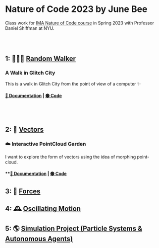 # Nature of Code 2023 by June Bee
Class work for [IMA Nature of Code course](https://github.com/nature-of-code/noc-syllabus-S23) in Spring 2023 with Professor Daniel Shiffman at NYU.

</br>
</br>

## 1: 🚶🏼‍♂️ [Random Walker](https://github.com/nature-of-code/noc-syllabus-S23/tree/main/module00-intro)<br/> 
### A Walk in Glitch City 
This is a walk in Glitch City from the point of view of a computer ✨
#### **[🔵 Documentation](https://quixotic-mandible-495.notion.site/NOC-1-A-Walk-in-Glitch-City-POV-computer-d2080bb5fd864ce7af71ba5afb0c4fdb)** | [🟢 Code](https://quixotic-mandible-495.notion.site/NOC-1-A-Walk-in-Glitch-City-POV-computer-d2080bb5fd864ce7af71ba5afb0c4fdb)

</br>
</br>

## 2: 🏹 [Vectors](https://junebee66.github.io/co-vision/)<br/> 
### ☁️ Interactive PointCloud Garden
I want to explore the form of vectors using the idea of morphing point-cloud.
#### **[🔵 Documentation](https://quixotic-mandible-495.notion.site/NOC-2-Vector-d77ba47c234a4b1bba2c0bbee46bc66c) | [🟢 Code](https://quixotic-mandible-495.notion.site/NOC-1-A-Walk-in-Glitch-City-POV-computer-d2080bb5fd864ce7af71ba5afb0c4fdb)


## 3: 💨 [Forces](https://junebee66.github.io/co-vision/)<br/> 
## 4: 🕰️ [Oscillating Motion](https://junebee66.github.io/co-vision/)<br/> 
## 5: 🌎 [Simulation Project (Particle Systems & Autonomous Agents)](https://junebee66.github.io/co-vision/)<br/> 
